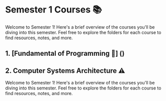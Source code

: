 # Semester 1 Courses 📚

Welcome to Semester 1! Here's a brief overview of the courses you'll be diving into this semester. Feel free to explore the folders for each course to find resources, notes, and more.

## 1. [Fundamental of Programming 🐍] ()

## 2. Computer Systems Architecture ⚠

Welcome to Semester 1! Here's a brief overview of the courses you'll be diving into this semester. Feel free to explore the folders for each course to find resources, notes, and more.

